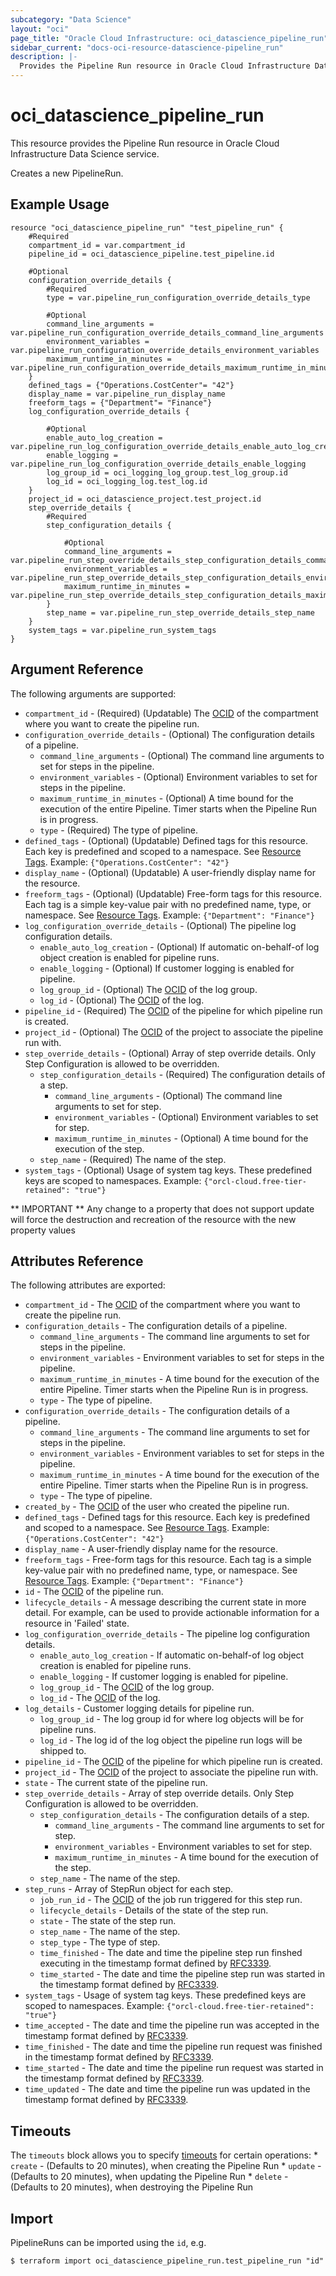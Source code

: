 ```yaml
---
subcategory: "Data Science"
layout: "oci"
page_title: "Oracle Cloud Infrastructure: oci_datascience_pipeline_run"
sidebar_current: "docs-oci-resource-datascience-pipeline_run"
description: |-
  Provides the Pipeline Run resource in Oracle Cloud Infrastructure Data Science service
---
```


# oci_datascience_pipeline_run
This resource provides the Pipeline Run resource in Oracle Cloud Infrastructure Data Science service.

Creates a new PipelineRun.


## Example Usage

```hcl
resource "oci_datascience_pipeline_run" "test_pipeline_run" {
	#Required
	compartment_id = var.compartment_id
	pipeline_id = oci_datascience_pipeline.test_pipeline.id

	#Optional
	configuration_override_details {
		#Required
		type = var.pipeline_run_configuration_override_details_type

		#Optional
		command_line_arguments = var.pipeline_run_configuration_override_details_command_line_arguments
		environment_variables = var.pipeline_run_configuration_override_details_environment_variables
		maximum_runtime_in_minutes = var.pipeline_run_configuration_override_details_maximum_runtime_in_minutes
	}
	defined_tags = {"Operations.CostCenter"= "42"}
	display_name = var.pipeline_run_display_name
	freeform_tags = {"Department"= "Finance"}
	log_configuration_override_details {

		#Optional
		enable_auto_log_creation = var.pipeline_run_log_configuration_override_details_enable_auto_log_creation
		enable_logging = var.pipeline_run_log_configuration_override_details_enable_logging
		log_group_id = oci_logging_log_group.test_log_group.id
		log_id = oci_logging_log.test_log.id
	}
	project_id = oci_datascience_project.test_project.id
	step_override_details {
		#Required
		step_configuration_details {

			#Optional
			command_line_arguments = var.pipeline_run_step_override_details_step_configuration_details_command_line_arguments
			environment_variables = var.pipeline_run_step_override_details_step_configuration_details_environment_variables
			maximum_runtime_in_minutes = var.pipeline_run_step_override_details_step_configuration_details_maximum_runtime_in_minutes
		}
		step_name = var.pipeline_run_step_override_details_step_name
	}
	system_tags = var.pipeline_run_system_tags
}
```

## Argument Reference

The following arguments are supported:

* `compartment_id` - (Required) (Updatable) The [OCID](https://docs.cloud.oracle.com/iaas/Content/General/Concepts/identifiers.htm) of the compartment where you want to create the pipeline run.
* `configuration_override_details` - (Optional) The configuration details of a pipeline.
	* `command_line_arguments` - (Optional) The command line arguments to set for steps in the pipeline. 
	* `environment_variables` - (Optional) Environment variables to set for steps in the pipeline.
	* `maximum_runtime_in_minutes` - (Optional) A time bound for the execution of the entire Pipeline. Timer starts when the Pipeline Run is in progress.
	* `type` - (Required) The type of pipeline.
* `defined_tags` - (Optional) (Updatable) Defined tags for this resource. Each key is predefined and scoped to a namespace. See [Resource Tags](https://docs.cloud.oracle.com/iaas/Content/General/Concepts/resourcetags.htm). Example: `{"Operations.CostCenter": "42"}` 
* `display_name` - (Optional) (Updatable) A user-friendly display name for the resource.
* `freeform_tags` - (Optional) (Updatable) Free-form tags for this resource. Each tag is a simple key-value pair with no predefined name, type, or namespace. See [Resource Tags](https://docs.cloud.oracle.com/iaas/Content/General/Concepts/resourcetags.htm). Example: `{"Department": "Finance"}` 
* `log_configuration_override_details` - (Optional) The pipeline log configuration details.
	* `enable_auto_log_creation` - (Optional) If automatic on-behalf-of log object creation is enabled for pipeline runs.
	* `enable_logging` - (Optional) If customer logging is enabled for pipeline.
	* `log_group_id` - (Optional) The [OCID](https://docs.cloud.oracle.com/iaas/Content/General/Concepts/identifiers.htm) of the log group.
	* `log_id` - (Optional) The [OCID](https://docs.cloud.oracle.com/iaas/Content/General/Concepts/identifiers.htm) of the log.
* `pipeline_id` - (Required) The [OCID](https://docs.cloud.oracle.com/iaas/Content/General/Concepts/identifiers.htm) of the pipeline for which pipeline run is created.
* `project_id` - (Optional) The [OCID](https://docs.cloud.oracle.com/iaas/Content/General/Concepts/identifiers.htm) of the project to associate the pipeline run with.
* `step_override_details` - (Optional) Array of step override details. Only Step Configuration is allowed to be overridden.
	* `step_configuration_details` - (Required) The configuration details of a step.
		* `command_line_arguments` - (Optional) The command line arguments to set for step.
		* `environment_variables` - (Optional) Environment variables to set for step.
		* `maximum_runtime_in_minutes` - (Optional) A time bound for the execution of the step.
	* `step_name` - (Required) The name of the step.
* `system_tags` - (Optional) Usage of system tag keys. These predefined keys are scoped to namespaces. Example: `{"orcl-cloud.free-tier-retained": "true"}` 


** IMPORTANT **
Any change to a property that does not support update will force the destruction and recreation of the resource with the new property values

## Attributes Reference

The following attributes are exported:

* `compartment_id` - The [OCID](https://docs.cloud.oracle.com/iaas/Content/General/Concepts/identifiers.htm) of the compartment where you want to create the pipeline run.
* `configuration_details` - The configuration details of a pipeline.
	* `command_line_arguments` - The command line arguments to set for steps in the pipeline. 
	* `environment_variables` - Environment variables to set for steps in the pipeline.
	* `maximum_runtime_in_minutes` - A time bound for the execution of the entire Pipeline. Timer starts when the Pipeline Run is in progress.
	* `type` - The type of pipeline.
* `configuration_override_details` - The configuration details of a pipeline.
	* `command_line_arguments` - The command line arguments to set for steps in the pipeline. 
	* `environment_variables` - Environment variables to set for steps in the pipeline.
	* `maximum_runtime_in_minutes` - A time bound for the execution of the entire Pipeline. Timer starts when the Pipeline Run is in progress.
	* `type` - The type of pipeline.
* `created_by` - The [OCID](https://docs.cloud.oracle.com/iaas/Content/General/Concepts/identifiers.htm) of the user who created the pipeline run.
* `defined_tags` - Defined tags for this resource. Each key is predefined and scoped to a namespace. See [Resource Tags](https://docs.cloud.oracle.com/iaas/Content/General/Concepts/resourcetags.htm). Example: `{"Operations.CostCenter": "42"}` 
* `display_name` - A user-friendly display name for the resource.
* `freeform_tags` - Free-form tags for this resource. Each tag is a simple key-value pair with no predefined name, type, or namespace. See [Resource Tags](https://docs.cloud.oracle.com/iaas/Content/General/Concepts/resourcetags.htm). Example: `{"Department": "Finance"}` 
* `id` - The [OCID](https://docs.cloud.oracle.com/iaas/Content/General/Concepts/identifiers.htm) of the pipeline run.
* `lifecycle_details` - A message describing the current state in more detail. For example, can be used to provide actionable information for a resource in 'Failed' state.
* `log_configuration_override_details` - The pipeline log configuration details.
	* `enable_auto_log_creation` - If automatic on-behalf-of log object creation is enabled for pipeline runs.
	* `enable_logging` - If customer logging is enabled for pipeline.
	* `log_group_id` - The [OCID](https://docs.cloud.oracle.com/iaas/Content/General/Concepts/identifiers.htm) of the log group.
	* `log_id` - The [OCID](https://docs.cloud.oracle.com/iaas/Content/General/Concepts/identifiers.htm) of the log.
* `log_details` - Customer logging details for pipeline run.
	* `log_group_id` - The log group id for where log objects will be for pipeline runs.
	* `log_id` - The log id of the log object the pipeline run logs will be shipped to.
* `pipeline_id` - The [OCID](https://docs.cloud.oracle.com/iaas/Content/General/Concepts/identifiers.htm) of the pipeline for which pipeline run is created.
* `project_id` - The [OCID](https://docs.cloud.oracle.com/iaas/Content/General/Concepts/identifiers.htm) of the project to associate the pipeline run with.
* `state` - The current state of the pipeline run.
* `step_override_details` - Array of step override details. Only Step Configuration is allowed to be overridden.
	* `step_configuration_details` - The configuration details of a step.
		* `command_line_arguments` - The command line arguments to set for step.
		* `environment_variables` - Environment variables to set for step.
		* `maximum_runtime_in_minutes` - A time bound for the execution of the step.
	* `step_name` - The name of the step.
* `step_runs` - Array of StepRun object for each step.
	* `job_run_id` - The [OCID](https://docs.cloud.oracle.com/iaas/Content/General/Concepts/identifiers.htm) of the job run triggered for this step run.
	* `lifecycle_details` - Details of the state of the step run.
	* `state` - The state of the step run.
	* `step_name` - The name of the step.
	* `step_type` - The type of step.
	* `time_finished` - The date and time the pipeline step run finshed executing in the timestamp format defined by [RFC3339](https://tools.ietf.org/html/rfc3339).
	* `time_started` - The date and time the pipeline step run was started in the timestamp format defined by [RFC3339](https://tools.ietf.org/html/rfc3339).
* `system_tags` - Usage of system tag keys. These predefined keys are scoped to namespaces. Example: `{"orcl-cloud.free-tier-retained": "true"}` 
* `time_accepted` - The date and time the pipeline run was accepted in the timestamp format defined by [RFC3339](https://tools.ietf.org/html/rfc3339).
* `time_finished` - The date and time the pipeline run request was finished in the timestamp format defined by [RFC3339](https://tools.ietf.org/html/rfc3339).
* `time_started` - The date and time the pipeline run request was started in the timestamp format defined by [RFC3339](https://tools.ietf.org/html/rfc3339).
* `time_updated` - The date and time the pipeline run was updated in the timestamp format defined by [RFC3339](https://tools.ietf.org/html/rfc3339).

## Timeouts

The `timeouts` block allows you to specify [timeouts](https://registry.terraform.io/providers/hashicorp/oci/latest/docs/guides/changing_timeouts) for certain operations:
	* `create` - (Defaults to 20 minutes), when creating the Pipeline Run
	* `update` - (Defaults to 20 minutes), when updating the Pipeline Run
	* `delete` - (Defaults to 20 minutes), when destroying the Pipeline Run


## Import

PipelineRuns can be imported using the `id`, e.g.

```
$ terraform import oci_datascience_pipeline_run.test_pipeline_run "id"
```

